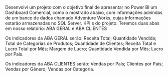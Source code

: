 Desenvolvi um projeto com o objetivo final de apresentar no Power BI um Dashboard Comercial, como o mostrado abaixo, com informações advindas de um banco de dados chamado Adventure Works, cujas informações estarão armazenadas no SQL Server.
KPI's do projeto:
Teremos duas abas em nosso relatório: ABA GERAL e ABA CLIENTES

Os indicadores da ABA GERAL serão:
Receita Total;
Quantidade Vendida;
Total de Categorias de Produtos;
Quantidade de Clientes;
Receita Total e Lucro Total por Mês;
Margem de Lucro;
Quantidade Vendida por Mês;
Lucro por País.

Os indicadores da ABA CLIENTES serão:
Vendas por País;
Clientes por País;
Vendas por Gênero;
Vendas por Categoria.

